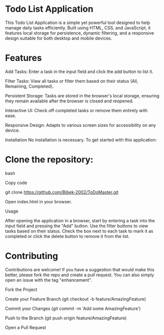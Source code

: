 # Todo List Application
This Todo List Application is a simple yet powerful tool designed to help manage daily tasks efficiently. Built using HTML, CSS, and JavaScript, it features local storage for persistence, dynamic filtering, and a responsive design suitable for both desktop and mobile devices.

# Features
Add Tasks: Enter a task in the input field and click the add button to list it.

Filter Tasks: View all tasks or filter them based on their status (All, Remaining, Completed).

Persistent Storage: Tasks are stored in the browser's local storage, ensuring they remain available after the browser is closed and reopened.

Interactive UI: Check off completed tasks or remove them entirely with ease.

Responsive Design: Adapts to various screen sizes for accessibility on any device.

Installation
No installation is necessary. To get started with this application:

# Clone the repository:
bash

Copy code

git clone https://github.com/Bibek-2002/ToDoMaster.git

Open index.html in your browser.

Usage

After opening the application in a browser, start by entering a task into the input field and pressing the "Add" button. Use the filter buttons to view tasks based on their status. Check the box next to each task to mark it as completed or click the delete button to remove it from the list.

# Contributing
Contributions are welcome! If you have a suggestion that would make this better, please fork the repo and create a pull request. You can also simply open an issue with the tag "enhancement".

Fork the Project

Create your Feature Branch (git checkout -b feature/AmazingFeature)

Commit your Changes (git commit -m 'Add some AmazingFeature')

Push to the Branch (git push origin feature/AmazingFeature)

Open a Pull Request
